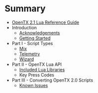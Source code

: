 # Summary

* [OpenTX 2.1 Lua Reference Guide](README.md)
* Introduction
   * [Acknowledgements](acknowledgements.md)
   * [Getting Started](getting_started.md)
* Part I - Script Types
   * [Mix](mix.md)
   * [Telemetry](telemetry.md)
   * [Wizard](wizard.md)
* Part II - OpenTX Lua API
   * [Included Lua Libraries](included_lua_libraries.md)
   * Key Press Codes
* Part III - Converting OpenTX 2.0 Scripts
   * [Known Issues](known_issues.md)


